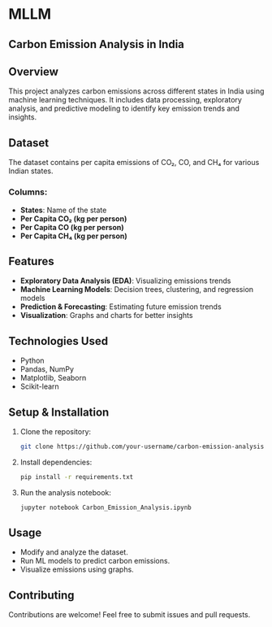 # MLLM
## Carbon Emission Analysis in India

## Overview
This project analyzes carbon emissions across different states in India using machine learning techniques. It includes data processing, exploratory analysis, and predictive modeling to identify key emission trends and insights.

## Dataset
The dataset contains per capita emissions of CO₂, CO, and CH₄ for various Indian states.

### Columns:
- **States**: Name of the state
- **Per Capita CO₂ (kg per person)**
- **Per Capita CO (kg per person)**
- **Per Capita CH₄ (kg per person)**

## Features
- **Exploratory Data Analysis (EDA)**: Visualizing emissions trends
- **Machine Learning Models**: Decision trees, clustering, and regression models
- **Prediction & Forecasting**: Estimating future emission trends
- **Visualization**: Graphs and charts for better insights

## Technologies Used
- Python
- Pandas, NumPy
- Matplotlib, Seaborn
- Scikit-learn

## Setup & Installation
1. Clone the repository:
   ```sh
   git clone https://github.com/your-username/carbon-emission-analysis.git
   ```
2. Install dependencies:
   ```sh
   pip install -r requirements.txt
   ```
3. Run the analysis notebook:
   ```sh
   jupyter notebook Carbon_Emission_Analysis.ipynb
   ```

## Usage
- Modify and analyze the dataset.
- Run ML models to predict carbon emissions.
- Visualize emissions using graphs.

## Contributing
Contributions are welcome! Feel free to submit issues and pull requests.


